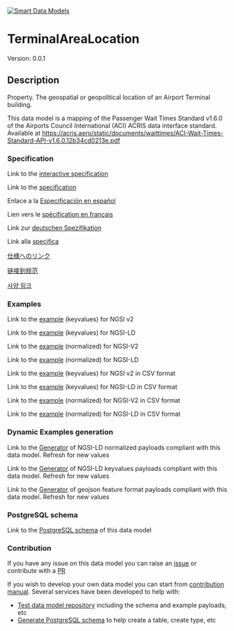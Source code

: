 [![Smart Data Models](https://smartdatamodels.org/wp-content/uploads/2022/01/SmartDataModels_logo.png "Logo")](https://smartdatamodels.org)
# TerminalAreaLocation
Version: 0.0.1

## Description 

Property. The geospatial or geopolitical location of an Airport Terminal building.

This data model is a mapping of the Passenger Wait Times Standard v1.6.0 of the Airports Council International (ACI) ACRIS data interface standard. Available at https://acris.aero/static/documents/waittimes/ACI-Wait-Times-Standard-API-v1.6.0.12b34cd0213e.pdf
### Specification

Link to the [interactive specification](https://swagger.lab.fiware.org/?url=https://smart-data-models.github.io/dataModel.ACRIS/TerminalAreaLocation/swagger.yaml)

Link to the [specification](https://github.com/smart-data-models/dataModel.ACRIS/blob/master/TerminalAreaLocation/doc/spec.md)

Enlace a la [Especificación en español](https://github.com/smart-data-models/dataModel.ACRIS/blob/master/TerminalAreaLocation/doc/spec_ES.md)

Lien vers le [spécification en français](https://github.com/smart-data-models/dataModel.ACRIS/blob/master/TerminalAreaLocation/doc/spec_FR.md)

Link zur [deutschen Spezifikation](https://github.com/smart-data-models/dataModel.ACRIS/blob/master/TerminalAreaLocation/doc/spec_DE.md)

Link alla [specifica](https://github.com/smart-data-models/dataModel.ACRIS/blob/master/TerminalAreaLocation/doc/spec_IT.md)

[仕様へのリンク](https://github.com/smart-data-models/dataModel.ACRIS/blob/master/TerminalAreaLocation/doc/spec_JA.md)

[链接到规范](https://github.com/smart-data-models/dataModel.ACRIS/blob/master/TerminalAreaLocation/doc/spec_ZH.md)

[사양 링크](https://github.com/smart-data-models/dataModel.ACRIS/blob/master/TerminalAreaLocation/doc/spec_KO.md)
### Examples

Link to the [example](https://smart-data-models.github.io/dataModel.ACRIS/TerminalAreaLocation/examples/example.json) (keyvalues) for NGSI v2

Link to the [example](https://smart-data-models.github.io/dataModel.ACRIS/TerminalAreaLocation/examples/example.jsonld) (keyvalues) for NGSI-LD

Link to the [example](https://smart-data-models.github.io/dataModel.ACRIS/TerminalAreaLocation/examples/example-normalized.json) (normalized) for NGSI-V2

Link to the [example](https://smart-data-models.github.io/dataModel.ACRIS/TerminalAreaLocation/examples/example-normalized.jsonld) (normalized) for NGSI-LD

Link to the [example](https://github.com/smart-data-models/dataModel.ACRIS/blob/master/TerminalAreaLocation/examples/example.json.csv) (keyvalues) for NGSI v2 in CSV format

Link to the [example](https://github.com/smart-data-models/dataModel.ACRIS/blob/master/TerminalAreaLocation/examples/example.jsonld.csv) (keyvalues) for NGSI-LD in CSV format

Link to the [example](https://github.com/smart-data-models/dataModel.ACRIS/blob/master/TerminalAreaLocation/examples/example-normalized.json.csv) (normalized) for NGSI-V2 in CSV format

Link to the [example](https://github.com/smart-data-models/dataModel.ACRIS/blob/master/TerminalAreaLocation/examples/example-normalized.jsonld.csv) (normalized) for NGSI-LD in CSV format
### Dynamic Examples generation

Link to the [Generator](https://smartdatamodels.org/extra/ngsi-ld_generator.php?schemaUrl=https://raw.githubusercontent.com/smart-data-models/dataModel.ACRIS/master/TerminalAreaLocation/schema.json&email=info@smartdatamodels.org) of NGSI-LD normalized payloads compliant with this data model. Refresh for new values

Link to the [Generator](https://smartdatamodels.org/extra/ngsi-ld_generator_keyvalues.php?schemaUrl=https://raw.githubusercontent.com/smart-data-models/dataModel.ACRIS/master/TerminalAreaLocation/schema.json&email=info@smartdatamodels.org) of NGSI-LD keyvalues payloads compliant with this data model. Refresh for new values

Link to the [Generator](https://smartdatamodels.org/extra/geojson_features_generator.php?schemaUrl=https://raw.githubusercontent.com/smart-data-models/dataModel.ACRIS/master/TerminalAreaLocation/schema.json&email=info@smartdatamodels.org) of geojson feature format payloads compliant with this data model. Refresh for new values
### PostgreSQL schema

Link to the [PostgreSQL schema](https://github.com/smart-data-models/dataModel.ACRIS/blob/master/TerminalAreaLocation/schema.sql) of this data model
### Contribution

 If you have any issue on this data model you can raise an [issue](https://github.com/smart-data-models/dataModel.ACRIS/issues)  or contribute with a [PR](https://github.com/smart-data-models/dataModel.ACRIS/pulls)

 If you wish to develop your own data model you can start from [contribution manual](https://bit.ly/contribution_manual). Several services have been developed to help with: 
 - [Test data model repository](https://smartdatamodels.org/index.php/data-models-contribution-api/) including the schema and example payloads, etc
 - [Generate PostgreSQL schema](https://smartdatamodels.org/index.php/sql-service/) to help create a table, create type, etc